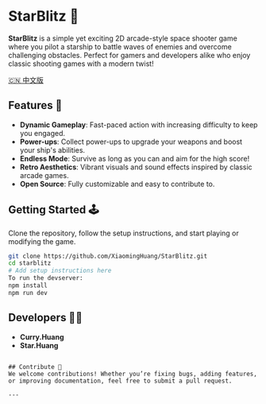 
# StarBlitz 🚀

**StarBlitz** is a simple yet exciting 2D arcade-style space shooter game where you pilot a starship to battle waves of enemies and overcome challenging obstacles. Perfect for gamers and developers alike who enjoy classic shooting games with a modern twist!

[🇨🇳 中文版](./README-zh.md)

## Features 🌟
- **Dynamic Gameplay**: Fast-paced action with increasing difficulty to keep you engaged.
- **Power-ups**: Collect power-ups to upgrade your weapons and boost your ship's abilities.
- **Endless Mode**: Survive as long as you can and aim for the high score!
- **Retro Aesthetics**: Vibrant visuals and sound effects inspired by classic arcade games.
- **Open Source**: Fully customizable and easy to contribute to.

## Getting Started 🕹️
Clone the repository, follow the setup instructions, and start playing or modifying the game.

```bash
git clone https://github.com/XiaomingHuang/StarBlitz.git
cd starblitz
# Add setup instructions here
To run the devserver:
npm install
npm run dev
```

## Developers 👨‍💻
- **Curry.Huang**  
- **Star.Huang**

```

## Contribute 🤝
We welcome contributions! Whether you’re fixing bugs, adding features, or improving documentation, feel free to submit a pull request.

---

